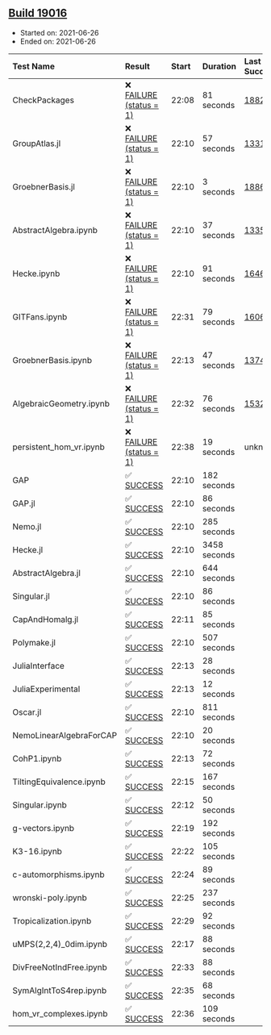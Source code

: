 ## [Build 19016](https://oscarci.mathematik.uni-kl.de/job/oscar/19016/)

* Started on: 2021-06-26
* Ended on: 2021-06-26

| Test Name    | Result | Start | Duration | Last Success | First Failure |
|:-------------|:-------|:------|:---------|:-------------|:--------------|
| CheckPackages | ❌ [FAILURE (status = 1)](https://oscarci.mathematik.uni-kl.de/job/oscar/19016/artifact/logs/build-19016/CheckPackages.log) | 22:08 | 81 seconds | [18822](https://oscarci.mathematik.uni-kl.de/job/oscar/18822/) | [18823](https://oscarci.mathematik.uni-kl.de/job/oscar/18823/) |
| GroupAtlas.jl | ❌ [FAILURE (status = 1)](https://oscarci.mathematik.uni-kl.de/job/oscar/19016/artifact/logs/build-19016/GroupAtlas.jl.log) | 22:10 | 57 seconds | [13311](https://oscarci.mathematik.uni-kl.de/job/oscar/13311/) | [13312](https://oscarci.mathematik.uni-kl.de/job/oscar/13312/) |
| GroebnerBasis.jl | ❌ [FAILURE (status = 1)](https://oscarci.mathematik.uni-kl.de/job/oscar/19016/artifact/logs/build-19016/GroebnerBasis.jl.log) | 22:10 | 3 seconds | [18864](https://oscarci.mathematik.uni-kl.de/job/oscar/18864/) | [18865](https://oscarci.mathematik.uni-kl.de/job/oscar/18865/) |
| AbstractAlgebra.ipynb | ❌ [FAILURE (status = 1)](https://oscarci.mathematik.uni-kl.de/job/oscar/19016/artifact/logs/build-19016/AbstractAlgebra.ipynb.log) | 22:10 | 37 seconds | [13355](https://oscarci.mathematik.uni-kl.de/job/oscar/13355/) | [13356](https://oscarci.mathematik.uni-kl.de/job/oscar/13356/) |
| Hecke.ipynb | ❌ [FAILURE (status = 1)](https://oscarci.mathematik.uni-kl.de/job/oscar/19016/artifact/logs/build-19016/Hecke.ipynb.log) | 22:10 | 91 seconds | [16463](https://oscarci.mathematik.uni-kl.de/job/oscar/16463/) | [16464](https://oscarci.mathematik.uni-kl.de/job/oscar/16464/) |
| GITFans.ipynb | ❌ [FAILURE (status = 1)](https://oscarci.mathematik.uni-kl.de/job/oscar/19016/artifact/logs/build-19016/GITFans.ipynb.log) | 22:31 | 79 seconds | [16068](https://oscarci.mathematik.uni-kl.de/job/oscar/16068/) | [16069](https://oscarci.mathematik.uni-kl.de/job/oscar/16069/) |
| GroebnerBasis.ipynb | ❌ [FAILURE (status = 1)](https://oscarci.mathematik.uni-kl.de/job/oscar/19016/artifact/logs/build-19016/GroebnerBasis.ipynb.log) | 22:13 | 47 seconds | [13748](https://oscarci.mathematik.uni-kl.de/job/oscar/13748/) | [13749](https://oscarci.mathematik.uni-kl.de/job/oscar/13749/) |
| AlgebraicGeometry.ipynb | ❌ [FAILURE (status = 1)](https://oscarci.mathematik.uni-kl.de/job/oscar/19016/artifact/logs/build-19016/AlgebraicGeometry.ipynb.log) | 22:32 | 76 seconds | [15322](https://oscarci.mathematik.uni-kl.de/job/oscar/15322/) | [15323](https://oscarci.mathematik.uni-kl.de/job/oscar/15323/) |
| persistent_hom_vr.ipynb | ❌ [FAILURE (status = 1)](https://oscarci.mathematik.uni-kl.de/job/oscar/19016/artifact/logs/build-19016/persistent_hom_vr.ipynb.log) | 22:38 | 19 seconds | unknown | unknown |
| GAP | ✅ [SUCCESS](https://oscarci.mathematik.uni-kl.de/job/oscar/19016/artifact/logs/build-19016/GAP.log) | 22:10 | 182 seconds |  |  |
| GAP.jl | ✅ [SUCCESS](https://oscarci.mathematik.uni-kl.de/job/oscar/19016/artifact/logs/build-19016/GAP.jl.log) | 22:10 | 86 seconds |  |  |
| Nemo.jl | ✅ [SUCCESS](https://oscarci.mathematik.uni-kl.de/job/oscar/19016/artifact/logs/build-19016/Nemo.jl.log) | 22:10 | 285 seconds |  |  |
| Hecke.jl | ✅ [SUCCESS](https://oscarci.mathematik.uni-kl.de/job/oscar/19016/artifact/logs/build-19016/Hecke.jl.log) | 22:10 | 3458 seconds |  |  |
| AbstractAlgebra.jl | ✅ [SUCCESS](https://oscarci.mathematik.uni-kl.de/job/oscar/19016/artifact/logs/build-19016/AbstractAlgebra.jl.log) | 22:10 | 644 seconds |  |  |
| Singular.jl | ✅ [SUCCESS](https://oscarci.mathematik.uni-kl.de/job/oscar/19016/artifact/logs/build-19016/Singular.jl.log) | 22:10 | 86 seconds |  |  |
| CapAndHomalg.jl | ✅ [SUCCESS](https://oscarci.mathematik.uni-kl.de/job/oscar/19016/artifact/logs/build-19016/CapAndHomalg.jl.log) | 22:11 | 85 seconds |  |  |
| Polymake.jl | ✅ [SUCCESS](https://oscarci.mathematik.uni-kl.de/job/oscar/19016/artifact/logs/build-19016/Polymake.jl.log) | 22:10 | 507 seconds |  |  |
| JuliaInterface | ✅ [SUCCESS](https://oscarci.mathematik.uni-kl.de/job/oscar/19016/artifact/logs/build-19016/JuliaInterface.log) | 22:13 | 28 seconds |  |  |
| JuliaExperimental | ✅ [SUCCESS](https://oscarci.mathematik.uni-kl.de/job/oscar/19016/artifact/logs/build-19016/JuliaExperimental.log) | 22:13 | 12 seconds |  |  |
| Oscar.jl | ✅ [SUCCESS](https://oscarci.mathematik.uni-kl.de/job/oscar/19016/artifact/logs/build-19016/Oscar.jl.log) | 22:10 | 811 seconds |  |  |
| NemoLinearAlgebraForCAP | ✅ [SUCCESS](https://oscarci.mathematik.uni-kl.de/job/oscar/19016/artifact/logs/build-19016/NemoLinearAlgebraForCAP.log) | 22:10 | 20 seconds |  |  |
| CohP1.ipynb | ✅ [SUCCESS](https://oscarci.mathematik.uni-kl.de/job/oscar/19016/artifact/logs/build-19016/CohP1.ipynb.log) | 22:13 | 72 seconds |  |  |
| TiltingEquivalence.ipynb | ✅ [SUCCESS](https://oscarci.mathematik.uni-kl.de/job/oscar/19016/artifact/logs/build-19016/TiltingEquivalence.ipynb.log) | 22:15 | 167 seconds |  |  |
| Singular.ipynb | ✅ [SUCCESS](https://oscarci.mathematik.uni-kl.de/job/oscar/19016/artifact/logs/build-19016/Singular.ipynb.log) | 22:12 | 50 seconds |  |  |
| g-vectors.ipynb | ✅ [SUCCESS](https://oscarci.mathematik.uni-kl.de/job/oscar/19016/artifact/logs/build-19016/g-vectors.ipynb.log) | 22:19 | 192 seconds |  |  |
| K3-16.ipynb | ✅ [SUCCESS](https://oscarci.mathematik.uni-kl.de/job/oscar/19016/artifact/logs/build-19016/K3-16.ipynb.log) | 22:22 | 105 seconds |  |  |
| c-automorphisms.ipynb | ✅ [SUCCESS](https://oscarci.mathematik.uni-kl.de/job/oscar/19016/artifact/logs/build-19016/c-automorphisms.ipynb.log) | 22:24 | 89 seconds |  |  |
| wronski-poly.ipynb | ✅ [SUCCESS](https://oscarci.mathematik.uni-kl.de/job/oscar/19016/artifact/logs/build-19016/wronski-poly.ipynb.log) | 22:25 | 237 seconds |  |  |
| Tropicalization.ipynb | ✅ [SUCCESS](https://oscarci.mathematik.uni-kl.de/job/oscar/19016/artifact/logs/build-19016/Tropicalization.ipynb.log) | 22:29 | 92 seconds |  |  |
| uMPS(2,2,4)_0dim.ipynb | ✅ [SUCCESS](https://oscarci.mathematik.uni-kl.de/job/oscar/19016/artifact/logs/build-19016/uMPS-2-2-4-_0dim.ipynb.log) | 22:17 | 88 seconds |  |  |
| DivFreeNotIndFree.ipynb | ✅ [SUCCESS](https://oscarci.mathematik.uni-kl.de/job/oscar/19016/artifact/logs/build-19016/DivFreeNotIndFree.ipynb.log) | 22:33 | 88 seconds |  |  |
| SymAlgIntToS4rep.ipynb | ✅ [SUCCESS](https://oscarci.mathematik.uni-kl.de/job/oscar/19016/artifact/logs/build-19016/SymAlgIntToS4rep.ipynb.log) | 22:35 | 68 seconds |  |  |
| hom_vr_complexes.ipynb | ✅ [SUCCESS](https://oscarci.mathematik.uni-kl.de/job/oscar/19016/artifact/logs/build-19016/hom_vr_complexes.ipynb.log) | 22:36 | 109 seconds |  |  |
